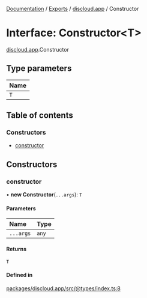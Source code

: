 [Documentation](../README.md) / [Exports](../modules.md) / [discloud.app](../modules/discloud_app.md) / Constructor

# Interface: Constructor\<T\>

[discloud.app](../modules/discloud_app.md).Constructor

## Type parameters

| Name |
| :------ |
| `T` |

## Table of contents

### Constructors

- [constructor](discloud_app.Constructor.md#constructor)

## Constructors

### constructor

• **new Constructor**(`...args`): `T`

#### Parameters

| Name | Type |
| :------ | :------ |
| `...args` | `any` |

#### Returns

`T`

#### Defined in

[packages/discloud.app/src/@types/index.ts:8](https://github.com/discloud/discloud.app/blob/ee3bbd2/packages/discloud.app/src/@types/index.ts#L8)
